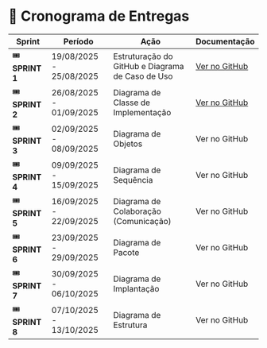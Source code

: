 <h1> 📅 Cronograma de Entregas </h1>


| Sprint | Período | Ação | Documentação |
|----------|--------|------------|------------|
| 🎟  **SPRINT 1** | 19/08/2025 - 25/08/2025 | Estruturação do GitHub e Diagrama de Caso de Uso | [Ver no GitHub](https://github.com/agathaketh/HelpBox/tree/dd74ba598ed25d70067641174d3c459da89be49a/Diagramas%20UML/Casos%20de%20Uso)
| 🎟  **SPRINT 2** | 26/08/2025 - 01/09/2025 | Diagrama de Classe de Implementação | [Ver no GitHub](https://github.com/agathaketh/HelpBox/tree/38840d6c41b9c0d351a39cbf9d97a907031da898/Diagramas%20UML/Classes)
| 🎟  **SPRINT 3** | 02/09/2025 - 08/09/2025 | Diagrama de Objetos| Ver no GitHub
| 🎟  **SPRINT 4** | 09/09/2025 - 15/09/2025 | Diagrama de Sequência| Ver no GitHub
| 🎟  **SPRINT 5** | 16/09/2025 - 22/09/2025 | Diagrama de Colaboração (Comunicação) | Ver no GitHub
| 🎟  **SPRINT 6** | 23/09/2025 - 29/09/2025 | Diagrama de Pacote | Ver no GitHub
| 🎟  **SPRINT 7** | 30/09/2025 - 06/10/2025 | Diagrama de Implantação| Ver no GitHub
| 🎟  **SPRINT 8** | 07/10/2025 - 13/10/2025 | Diagrama de Estrutura| Ver no GitHub
